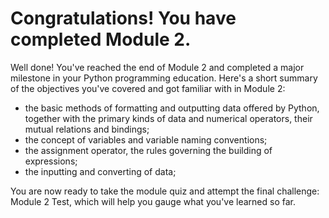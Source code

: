# Congratulations! You have completed Module 2.

Well done! You've reached the end of Module 2 and completed a major milestone in your Python programming education. Here's a short summary of the objectives you've covered and got familiar with in Module 2:

  - the basic methods of formatting and outputting data offered by Python, together with the primary kinds of data and numerical operators, their mutual relations and bindings;
  - the concept of variables and variable naming conventions;
  - the assignment operator, the rules governing the building of expressions;
  - the inputting and converting of data;

You are now ready to take the module quiz and attempt the final challenge: Module 2 Test, which will help you gauge what you've learned so far.